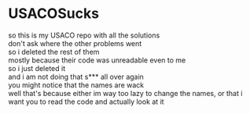 # USACOSucks
so this is my USACO repo with all the solutions  
don't ask where the other problems went  
so i deleted the rest of them  
mostly because their code was unreadable even to me  
so i just deleted it  
and i am not doing that s*** all over again  
you might notice that the names are wack  
well that's because either im way too lazy to change the names, or that i want you to read the code and actually look at it